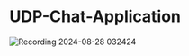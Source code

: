 # UDP-Chat-Application

![Recording 2024-08-28 032424](https://github.com/user-attachments/assets/40ffdcf8-de74-46b7-9767-666a73663a80)
